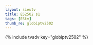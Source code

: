 ```yaml
--- 
layout: sieutv
title: ES2502 s1
tags: [EStv]
thumb_re: globiptv2502
---
```

{% include tvadv key="globiptv2502" %} 
